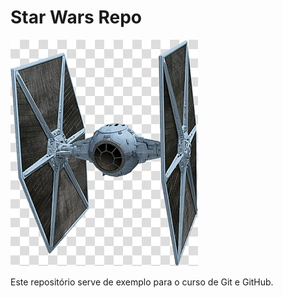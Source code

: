 # Star Wars Repo

![Tie Fighter](https://github.com/andersonmonte/StarWarsRepo/blob/main/tiefighter.jpg?raw=true)

Este repositório serve de exemplo para o curso de Git e GitHub.